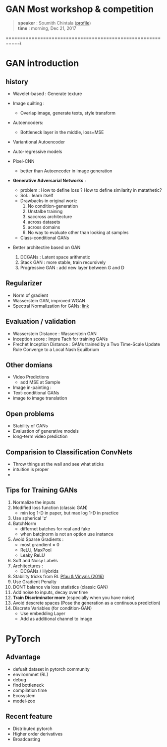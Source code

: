 # GAN Most workshop & competition

> **speaker** : Soumith Chintala ([profile](http://speech.ee.ntu.edu.tw/~tlkagk/))\
> **time** : morning, Dec 21, 2017

===========================================================\

# GAN introduction

## history
- Wavelet-based : Generate texture
- Image quilting :
	 - Overlap image, generate texts, style transform
- Autoencoders:
	 - Bottleneck layer in the middle, loss=MSE
- Variantional Autoencoder
- Auto-regressive models
- Pixel-CNN
	- better than Autoencoder in image generation
- **Generative Adversarial Networks** :
	- problem : How to define loss ? How to define similarity in matathetic?
	- Sol. : learn itself
	- Drawbacks in original work:
		1. No condition-generation
		2. Unstalbe training
		3. saccross architecture
		4. across datasets
		5. across domains
		6. No way to evaluate other than looking at samples
	- Class-conditional GANs

- Better architectire based on GAN
	1. DCGANs : Latent space arithmetic
	2. Stack GAN : more stable, train recursively
	3. Progressive GAN : add new layer between G and D 

## Regularizer
- Norm of gradient
- Wasserstein GAN, improved WGAN
- Spectral Normalization for GANs: [link](https://openreview.net/forum?id=B1QRgziT-)

## Evaluation / validation
- Wasserstein Distance : Wasserstein GAN
- Inception score : Impre Tach for training GANs
- Frechet Inception Distance : GAMs trained by a Two Time-Scale Update Rule Converge to a Local Nash Equilbrium

## Other domians
- Video Predictions
	- add MSE at Sample
- Image in-painting :
- Text-conditional GANs
- image to image translation

## Open problems
- Stability of GANs
- Evaluation of generative models
- long-term video prediction


## Comparision to Classification ConvNets
- Throw things at the wall and see what sticks
- intuition is proper
-

## Tips for Training GANs
1. Normalize the inputs
2. Modified loss function (classic GAN)
	- min log 1-D in paper, but max log 1-D in practice
3. Use spherical 'z'
4. BatchNorm
	- differnet batches for real and fake
	- when batcjnorm is not an option use instance
5. Avoid Sparse Gradients : 
	- most grandient = 0
	- ReLU, MaxPool
	- Leaky ReLU
6. Soft and Noisy Labels
7. Architectures : 
	- DCGANs / Hybrids
8. Stability tricks from RL [Pfau & Vinyals (2016)]()
9. Use Gradient Penalty
10. DONT balance via loss statistics (classic GAN)
11. Add noise to inputs, decay over time
12. **Train Discriminator more** (especially when you have noise)
13. Avoid descrete spaces (Pose the generation as a continuous prediction)
14. Discrete Variables (for condition-GAN)
	- Use embedding Layer
	- Add as additional channel to image


# PyTorch


## Advantage
- defualt dataset in pytorch community
- environmnet (RL)
- debug
- find bottleneck
- compilation time
- Ecosystem
- model-zoo

## Recent feature
- Distributed pytorch
- Higher order derivatives
- Broadcasting
